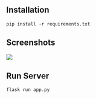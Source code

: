 ## Installation
`pip install -r requirements.txt`

## Screenshots
![](weather-app-main\weather-app-main\images\weather.png)

## Run Server
`flask run app.py`
